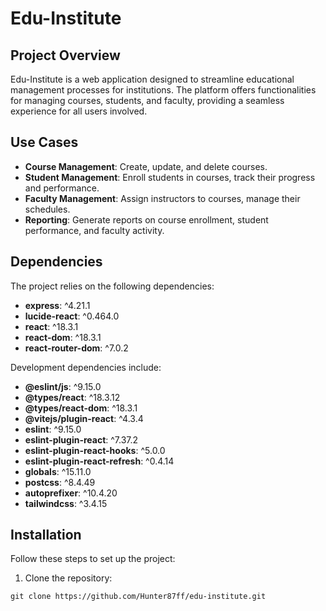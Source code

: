 # Edu-Institute

## Project Overview
Edu-Institute is a web application designed to streamline educational management processes for institutions. The platform offers functionalities for managing courses, students, and faculty, providing a seamless experience for all users involved.

## Use Cases
- **Course Management**: Create, update, and delete courses.
- **Student Management**: Enroll students in courses, track their progress and performance.
- **Faculty Management**: Assign instructors to courses, manage their schedules.
- **Reporting**: Generate reports on course enrollment, student performance, and faculty activity.

## Dependencies
The project relies on the following dependencies:
- **express**: ^4.21.1
- **lucide-react**: ^0.464.0
- **react**: ^18.3.1
- **react-dom**: ^18.3.1
- **react-router-dom**: ^7.0.2

Development dependencies include:
- **@eslint/js**: ^9.15.0
- **@types/react**: ^18.3.12
- **@types/react-dom**: ^18.3.1
- **@vitejs/plugin-react**: ^4.3.4
- **eslint**: ^9.15.0
- **eslint-plugin-react**: ^7.37.2
- **eslint-plugin-react-hooks**: ^5.0.0
- **eslint-plugin-react-refresh**: ^0.4.14
- **globals**: ^15.11.0
- **postcss**: ^8.4.49
- **autoprefixer**: ^10.4.20
- **tailwindcss**: ^3.4.15

## Installation
Follow these steps to set up the project:

1. Clone the repository:
```
git clone https://github.com/Hunter87ff/edu-institute.git
```
